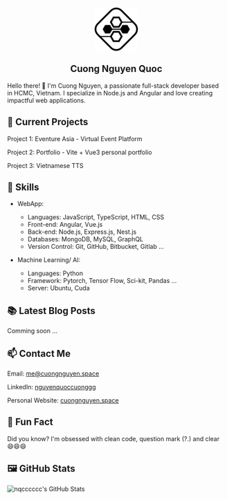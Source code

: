 <p align="center">
 <img width="100px" src="https://github.com/nqcccccc/nqcccccc/blob/main/logo.svg?raw=true"  align="center" alt="cuongnguyen" />
 <h2 align="center">Cuong Nguyen Quoc</h2>
</p>

Hello there! 👋 I'm Cuong Nguyen, a passionate full-stack developer based in HCMC, Vietnam. I specialize in Node.js and
Angular and love creating impactful web applications.

## 🔭 Current Projects

Project 1: Eventure Asia - Virtual Event Platform

Project 2: Portfolio - Vite + Vue3 personal portfolio

Project 3: Vietnamese TTS

## 🌱 Skills

* WebApp:

    * Languages: JavaScript, TypeScript, HTML, CSS
    * Front-end: Angular, Vue.js
    * Back-end: Node.js, Express.js, Nest.js
    * Databases: MongoDB, MySQL, GraphQL
    * Version Control: Git, GitHub, Bitbucket, Gitlab ...


* Machine Learning/ AI:

    * Languages: Python
    * Framework: Pytorch, Tensor Flow, Sci-kit, Pandas ...
    * Server: Ubuntu, Cuda

## 📚 Latest Blog Posts

Comming soon ...

## 📫 Contact Me

Email: [me@cuongnguyen.space](mailto:me@cuongnguyen.space)

LinkedIn: [nguyenquoccuonggg](https://www.linkedin.com/in/nguyenquoccuonggg/)

Personal Website: [cuongnguyen.space](https://cuongnguyen.space)

## 🌟 Fun Fact

Did you know? I'm obsessed with clean code, question mark (?.) and clear 😄😄😄

## 🖼️ GitHub Stats
![nqcccccc's GitHub Stats](https://github-readme-stats.vercel.app/api?username=nqcccccc&show_icons=true)
